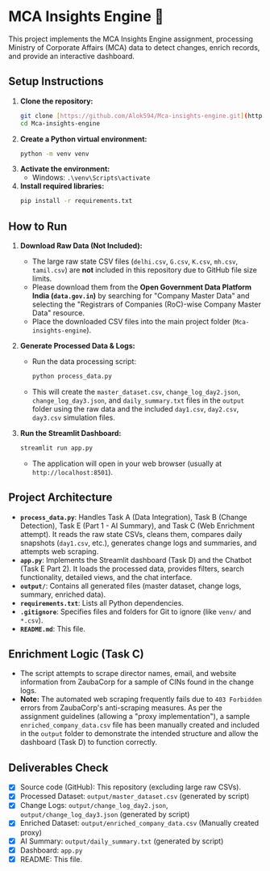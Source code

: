 # MCA Insights Engine 🚀

This project implements the MCA Insights Engine assignment, processing Ministry of Corporate Affairs (MCA) data to detect changes, enrich records, and provide an interactive dashboard.

## Setup Instructions

1.  **Clone the repository:**
    ```bash
    git clone [https://github.com/Alok594/Mca-insights-engine.git](https://github.com/YOUR_USERNAME/Mca-insights-engine.git)
    cd Mca-insights-engine
    ```
2.  **Create a Python virtual environment:**
    ```bash
    python -m venv venv
    ```
3.  **Activate the environment:**
    * Windows: `.\venv\Scripts\activate`
4.  **Install required libraries:**
    ```bash
    pip install -r requirements.txt
    ```

## How to Run

1.  **Download Raw Data (Not Included):**
    * The large raw state CSV files (`delhi.csv`, `G.csv`, `K.csv`, `mh.csv`, `tamil.csv`) are **not** included in this repository due to GitHub file size limits.
    * Please download them from the **Open Government Data Platform India (`data.gov.in`)** by searching for "Company Master Data" and selecting the "Registrars of Companies (RoC)-wise Company Master Data" resource.
    * Place the downloaded CSV files into the main project folder (`Mca-insights-engine`).

2.  **Generate Processed Data & Logs:**
    * Run the data processing script:
        ```bash
        python process_data.py
        ```
    * This will create the `master_dataset.csv`, `change_log_day2.json`, `change_log_day3.json`, and `daily_summary.txt` files in the `output` folder using the raw data and the included `day1.csv`, `day2.csv`, `day3.csv` simulation files.

3.  **Run the Streamlit Dashboard:**
    ```bash
    streamlit run app.py
    ```
    * The application will open in your web browser (usually at `http://localhost:8501`).

## Project Architecture

* **`process_data.py`**: Handles Task A (Data Integration), Task B (Change Detection), Task E (Part 1 - AI Summary), and Task C (Web Enrichment attempt). It reads the raw state CSVs, cleans them, compares daily snapshots (`day1.csv`, etc.), generates change logs and summaries, and attempts web scraping.
* **`app.py`**: Implements the Streamlit dashboard (Task D) and the Chatbot (Task E Part 2). It loads the processed data, provides filters, search functionality, detailed views, and the chat interface.
* **`output/`**: Contains all generated files (master dataset, change logs, summary, enriched data).
* **`requirements.txt`**: Lists all Python dependencies.
* **`.gitignore`**: Specifies files and folders for Git to ignore (like `venv/` and `*.csv`).
* **`README.md`**: This file.

## Enrichment Logic (Task C)

* The script attempts to scrape director names, email, and website information from ZaubaCorp for a sample of CINs found in the change logs.
* **Note:** The automated web scraping frequently fails due to `403 Forbidden` errors from ZaubaCorp's anti-scraping measures. As per the assignment guidelines (allowing a "proxy implementation"), a sample `enriched_company_data.csv` file has been manually created and included in the `output` folder to demonstrate the intended structure and allow the dashboard (Task D) to function correctly.

## Deliverables Check

* [x] Source code (GitHub): This repository (excluding large raw CSVs).
* [x] Processed Dataset: `output/master_dataset.csv` (generated by script)
* [x] Change Logs: `output/change_log_day2.json`, `output/change_log_day3.json` (generated by script)
* [x] Enriched Dataset: `output/enriched_company_data.csv` (Manually created proxy)
* [x] AI Summary: `output/daily_summary.txt` (generated by script)
* [x] Dashboard: `app.py`
* [x] README: This file.
